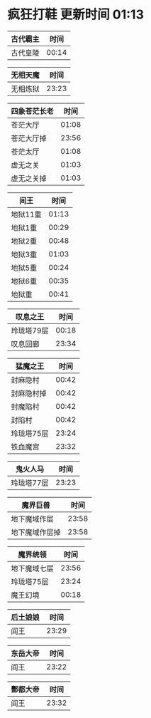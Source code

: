 # 疯狂打鞋 更新时间 01:13

| 古代霸主   | 时间    |
|--------|-------|
| 古代皇陵 | 00:14 |

| 无相天魔   | 时间    |
|--------|-------|
| 无相炼狱 | 23:23 |

| 四象苍茫长老   | 时间    |
|--------|-------|
| 苍茫大厅 | 01:08 |
| 苍茫大厅掉 | 23:56 |
| 苍茫太厅 | 01:08 |
| 虚无之关 | 01:03 |
| 虚无之关掉 | 01:03 |

| 间王   | 时间    |
|--------|-------|
| 地狱11重 | 01:13 |
| 地狱1重 | 00:29 |
| 地狱2重 | 00:48 |
| 地狱3重 | 01:03 |
| 地狱5重 | 00:24 |
| 地狱6重 | 00:35 |
| 地狱重 | 00:41 |

| 叹息之王   | 时间    |
|--------|-------|
| 玲珑塔79层 | 00:18 |
| 叹息回廊 | 23:34 |

| 猛魔之王   | 时间    |
|--------|-------|
| 封麻隐村 | 00:42 |
| 封麻隐村掉 | 00:42 |
| 封魔陷村 | 00:42 |
| 封陷村 | 00:42 |
| 玲珑塔75层 | 23:24 |
| 铁血魔宫 | 23:32 |

| 鬼火人马   | 时间    |
|--------|-------|
| 玲珑塔77层 | 23:23 |

| 魔界巨兽   | 时间    |
|--------|-------|
| 地下魔域作层 | 23:58 |
| 地下魔域作层掉 | 23:58 |

| 魔界统领   | 时间    |
|--------|-------|
| 地下魔域七层 | 23:56 |
| 玲珑塔75层 | 23:24 |
| 魔王幻境 | 00:18 |

| 后土娘娘   | 时间    |
|--------|-------|
| 阎王 | 23:29 |

| 东岳大帝   | 时间    |
|--------|-------|
| 阎王 | 23:22 |

| 酆都大帝   | 时间    |
|--------|-------|
| 阎王 | 23:32 |